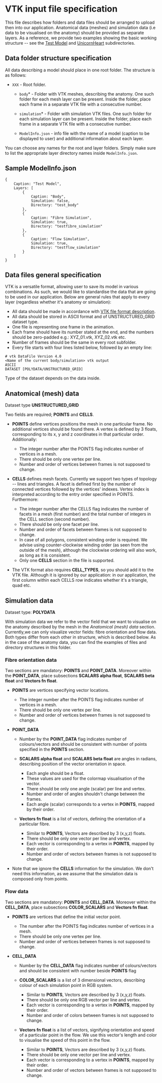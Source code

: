 ﻿# VTK input file specification

This file describes how folders and data files should be arranged to upload then into our application. Anatomical data (meshes) and simulation data (i.e data to be visualised on the anatomy) should be provided as separate layers. As a reference, we provide two examples showing the basic working structure -- see the [Test Model](https://github.com/MicroscopeIT/holo/tree/master/Input%20documentation/Test%20Model) and [UnicornHeart](https://github.com/MicroscopeIT/holo/tree/master/UnicornHeart) subdirectories.

## Data folder structure specification

All data describing a model should place in one root folder. The structure is as follows:

- `XXX` - Root folder.

    - `body`* - Folder with VTK meshes, describing the anatomy. One such folder for each mesh layer can be present. Inside the folder, place each frame in a separate VTK file with a consecutive number.

    - `simulation`* - Folder with simulation VTK files. One such folder for each simulation layer can be present. Inside the folder, place each frame in a separate VTK file with a consecutive number.

    - `ModelInfo.json` - info file with the name of a model (caption to be displayed to user) and additional information about each layer.

You can choose any names for the root and layer folders. Simply make sure to list the appropriate layer directory names inside `ModelInfo.json`.

## Sample ModelInfo.json

```
{
    Caption: "Test Model",
    Layers: [
        {
            Caption: "Body",
            Simulation: false,
            Directory: "test_body"
        },
        {
            Caption: "Fibre Simulation",
            Simulation: true,
            Directory: "testfibre_simulation"
        },
        {
            Caption: "Flow Simulation",
            Simulation: true,
            Directory: "testflow_simulation"
        }
    ]
}
```

## Data files general specification

VTK is a versatile format, allowing user to save its model in various combinations. As such, we would like to standardise the data that are going to be used in our application. Below are general rules that apply to every layer (regardless whether it's anatomy or simulation):

- All data should be made in accordance with [VTK file format description](https://www.vtk.org/VTK/img/file-formats.pdf).
- All data should be stored in ASCII format and of UNSTRUCTURED_GRID dataset type.
- One file is representing one frame in the animation.
- Each frame should have its number stated at the end, and the numbers should be zero-padded e.g.: XYZ_01.vtk, XYZ_02.vtk etc.
- Number of frames should be the same in every root subfolder.
- Every file starts with four lines listed below, followed by an empty line:

```
# vtk DataFile Version 4.0
<Name of the current body/simulation> vtk output
ASCII
DATASET [POLYDATA/UNSTRUCTURED_GRID]
```
Type of the dataset depends on the data inside.

## Anatomical (mesh) data
Dataset type **UNSTRUCTURED_GRID**

Two fields are required; **POINTS** and **CELLS**.

- **POINTS** define vertices positions the mesh in one particular frame. No additional vertices should be found there. A vertex is defined by 3 floats, corresponding to its x, y and z coordinates in that particular order. Additionally:

    - The integer number after the POINTS flag indicates number of vertices in a mesh.
    - There should be only one vertex per line.
    - Number and order of vertices between frames is not supposed to change.

- **CELLS** defines mesh facets. Currently we support two types of topology -- lines and triangles. A facet is defined first by the number of connected vertices followed by the vertices' indexes. Vertex index is interpreted according to the entry order specified in POINTS. Furthermore:

    - The integer number after the CELLS flag indicates the number of facets in a mesh (first number) and the total number of integers in the CELL section (second number).
    - There should be only one facet per line.
    - Number and order of facets between frames is not supposed to change.
    - In case of all polygons, consistent winding order is required. We advise using counter-clockwise winding order (as seen from the outside of the mesh), although the clockwise ordering will also work, as long as it is consistent.
    - Only one **CELLS** section in the file is supported.

- The VTK format also requires **CELL_TYPES**, so you should add it to the VTK file. Although it is ignored by our application: in our application, the first column within each CELLS row indicates whether it's a triangle, quad etc.

## Simulation data
Dataset type: **POLYDATA**

With simulation data we refer to the vector field that we want to visualise on the anatomy described by the mesh in the _Anatomical (mesh) data_ section. Currently,we can only visualize vector fields: fibre orientation and flow data. Both types differ from each other in structure, which is described below. As in the case of the anatomy data, you can find the examples of files and directory structures in this folder.

### Fibre orientation data

Two sections are mandatory: **POINTS** and **POINT_DATA**. Moreover within the **POINT_DATA**, place subsections **SCALARS alpha float**, **SCALARS beta float** and **Vectors fn float**.

- **POINTS** are vertices specifying vector locations.
    - The integer number after the POINTS flag indicates number of vertices in a mesh.
    - There should be only one vertex per line.
    - Number and order of vertices between frames is not supposed to change.

 - **POINT_DATA**
    - Number by the **POINT_DATA** flag indicates number of colours/vectors and should be consistent with number of points specified in the **POINTS** section.

    - **SCALARS alpha float** and **SCALARS beta float** are angles in radians, describing position of the vector orientation in space.
        - Each angle should be a float.
        - These values are used for the colormap visualisation of the vector.
        - There should be only one angle (scalar) per line and vertex.
        - Number and order of angles shouldn't change between the frames.
        - Each angle (scalar) corresponds to a vertex in **POINTS**, mapped by their order.

    - **Vectors fn float** is a list of vectors, defining the orientation of a particular fibre.
        - Similar to **POINTS**, Vectors are described by 3 (x,y,z) floats.
        - There should be only one vector per line and vertex.
        - Each vector is corresponding to a vertex in **POINTS**, mapped by their order.
        - Number and order of vectors between frames is not supposed to change.

- Note that we ignore the **CELLS** information for the simulation. We don't need this information, as we assume that the simulation data is composed only from points.

### Flow data

Two sections are mandatory: **POINTS** and **CELL_DATA**. Moreover within the **CELL_DATA**, place subsections **COLOR_SCALARS** and **Vectors fn float**.

- **POINTS** are vertices that define the initial vector point.
    - The number after the POINTS flag indicates number of vertices in a mesh.
    - There should be only one vertex per line.
    - Number and order of vertices between frames is not supposed to change.

- **CELL_DATA**
    - Number by the **CELL_DATA** flag indicates number of colours/vectors and should be consistent with number beside **POINTS** flag

    - **COLOR_SCALARS** is a list of 3 dimensional vectors, describing colour of each simulation point in RGB system.
        - Similar to **POINTS**, Vectors are described by 3 (x,y,z) floats.
        - There should be only one RGB vector per line and vertex.
        - Each vector is corresponding to a vertex in **POINTS**, mapped by their order.
        - Number and order of colors between frames is not supposed to change.

    - **Vectors fn float** is a list of vectors, signifying orientation and speed of a particular point in the flow. We use this vector's length and color to visualise the speed of this point in the flow.
        - Similar to **POINTS**, Vectors are described by 3 (x,y,z) floats.
        - There should be only one vector per line and vertex.
        - Each vector is corresponding to a vertex in **POINTS**, mapped by their order.
        - Number and order of vectors between frames is not supposed to change.
